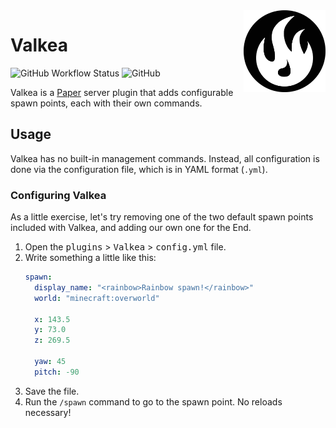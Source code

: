 <!-- GitHub Markdown Flavour. Align and percentages supported. -->
<img align="right" width=26% src="./assets/logo.webp" />

# Valkea

![GitHub Workflow Status](https://img.shields.io/github/actions/workflow/status/bluelhf/Valkea/maven.yml?color=%23ffffff&logo=apachemaven&logoColor=%23ffffff) ![GitHub](https://img.shields.io/github/license/bluelhf/Valkea?color=%23ffffff&label=licence&logo=gnu)

Valkea is a [Paper](https://papermc.io) server plugin that adds configurable
spawn points, each with their own commands.

## Usage
Valkea has no built-in management commands. Instead, all configuration
is done via the configuration file, which is in YAML format (`.yml`).

### Configuring Valkea
As a little exercise, let's try removing one of the two default spawn
points included with Valkea, and adding our own one for the End.

1. Open the <kbd>plugins</kbd> > <kbd>Valkea</kbd> > <kbd>config.yml</kbd> file.
2. Write something a little like this:
   ```yaml
   spawn:
     display_name: "<rainbow>Rainbow spawn!</rainbow>"
     world: "minecraft:overworld"

     x: 143.5
     y: 73.0
     z: 269.5
   
     yaw: 45
     pitch: -90
   ```
3. Save the file.
4. Run the `/spawn` command to go to the spawn point. No reloads necessary!
